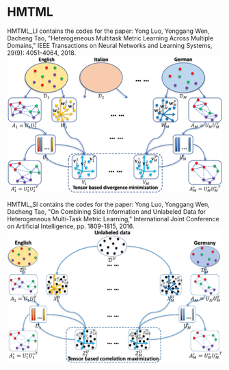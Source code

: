 # HMTML
HMTML_LI contains the codes for the paper: Yong Luo, Yonggang Wen, Dacheng Tao, "Heterogeneous Multitask Metric Learning Across Multiple Domains," IEEE Transactions on Neural Networks and Learning Systems, 29(9): 4051-4064, 2018.
![image](https://github.com/yluopku/HMTML/blob/master/figures/System_Diagram-HMTML_LI.png)

HMTML_SI contains the codes for the paper: Yong Luo, Yonggang Wen, Dacheng Tao, "On Combining Side Information and Unlabeled Data for Heterogeneous Multi-Task Metric Learning," International Joint Conference on Artificial Intelligence, pp. 1809-1815, 2016.
![image](https://github.com/yluopku/HMTML/blob/master/figures/System_Diagram-HMTML_SI.png)
